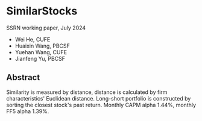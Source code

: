 # SimilarStocks
SSRN working paper, July 2024
- Wei He, CUFE
- Huaixin Wang, PBCSF
- Yuehan Wang, CUFE
- Jianfeng Yu, PBCSF

## Abstract
Similarity is measured by distance, distance is calculated by firm characteristics' Euclidean distance. Long-short portfolio is constructed by sorting the closest stock's past return. Monthly CAPM alpha 1.44%, monthly FF5 alpha 1.39%.

